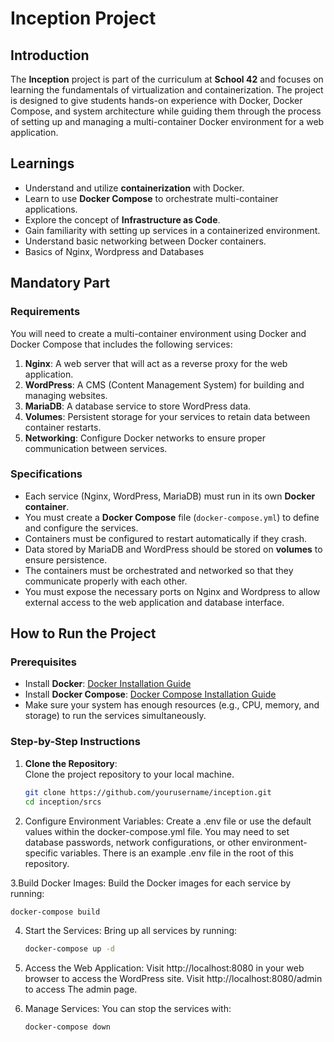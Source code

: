 # Inception Project 

## Introduction

The **Inception** project is part of the curriculum at **School 42** and focuses on learning the fundamentals of virtualization and containerization. The project is designed to give students hands-on experience with Docker, Docker Compose, and system architecture while guiding them through the process of setting up and managing a multi-container Docker environment for a web application.

## Learnings

- Understand and utilize **containerization** with Docker.
- Learn to use **Docker Compose** to orchestrate multi-container applications.
- Explore the concept of **Infrastructure as Code**.
- Gain familiarity with setting up services in a containerized environment.
- Understand basic networking between Docker containers.
- Basics of Nginx, Wordpress and Databases

## Mandatory Part

### Requirements

You will need to create a multi-container environment using Docker and Docker Compose that includes the following services:

1. **Nginx**: A web server that will act as a reverse proxy for the web application.
2. **WordPress**: A CMS (Content Management System) for building and managing websites.
3. **MariaDB**: A database service to store WordPress data.
5. **Volumes**: Persistent storage for your services to retain data between container restarts.
6. **Networking**: Configure Docker networks to ensure proper communication between services.

### Specifications

- Each service (Nginx, WordPress, MariaDB) must run in its own **Docker container**.
- You must create a **Docker Compose** file (`docker-compose.yml`) to define and configure the services.
- Containers must be configured to restart automatically if they crash.
- Data stored by MariaDB and WordPress should be stored on **volumes** to ensure persistence.
- The containers must be orchestrated and networked so that they communicate properly with each other.
- You must expose the necessary ports on Nginx and Wordpress to allow external access to the web application and database interface.

## How to Run the Project

### Prerequisites

- Install **Docker**: [Docker Installation Guide](https://docs.docker.com/get-docker/)
- Install **Docker Compose**: [Docker Compose Installation Guide](https://docs.docker.com/compose/install/)
- Make sure your system has enough resources (e.g., CPU, memory, and storage) to run the services simultaneously.

### Step-by-Step Instructions

1. **Clone the Repository**:  
   Clone the project repository to your local machine.
   ```bash
   git clone https://github.com/yourusername/inception.git
   cd inception/srcs
   ```

2. Configure Environment Variables:
   Create a .env file or use the default values within the docker-compose.yml file. You may need to set database passwords, network configurations, or other environment-specific variables.
   There is an example .env file in the root of this repository.

3.Build Docker Images:
   Build the Docker images for each service by running:
   ```bash
   docker-compose build
   ```

4. Start the Services:
   Bring up all services by running:
   ```bash
   docker-compose up -d
   ```

5. Access the Web Application:
   Visit http://localhost:8080 in your web browser to access the WordPress site.
   Visit http://localhost:8080/admin to access The admin page.
   
6. Manage Services:
   You can stop the services with:
   ```bash
   docker-compose down
   ```
